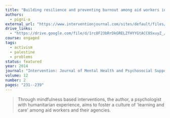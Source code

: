 ```yaml
---
title: "Building resilience and preventing burnout among aid workers in Palestine: A personal account of mindfulness based staff care"
authors:
  - pigni-a
external_url: "https://www.interventionjournal.com/sites/default/files/Building_resilience_and_preventing_burnout_among.6.pdf"
drive_links:
  - "https://drive.google.com/file/d/1rc8F23bRrDkGRELZfHYYGtACC8SxuyZ_/view?usp=drivesdk"
course: engaged
tags:
  - activism
  - palestine
  - problems
status: featured
year: 2014
journal: "Intervention: Journal of Mental Health and Psychosocial Support in Conflict Affected Areas"
volume: 12
number: 2
pages: "231--239"
---
```


> Through mindfulness based interventions, the author, a psychologist with humanitarian experience, aims to foster a culture of 'learning and care' among aid workers and their agencies.

